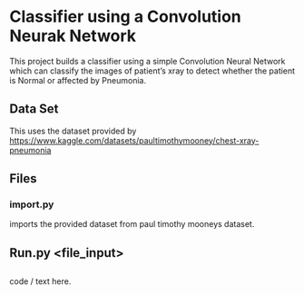 # Classifier using a Convolution Neurak Network

This project builds a  classifier using a simple Convolution Neural Network which can classify the images of patient’s xray to detect whether the patient is Normal or affected by Pneumonia.

## Data Set

This uses the dataset provided by
https://www.kaggle.com/datasets/paultimothymooney/chest-xray-pneumonia

## Files

### import.py

imports the provided dataset from paul timothy mooneys dataset.

## Run.py <file_input>

##
<tab><tab> code / text here.

